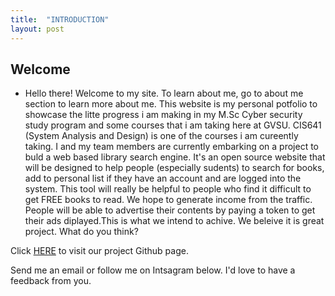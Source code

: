 ```yaml
---
title:  "INTRODUCTION"
layout: post
---
```

## Welcome
- Hello there! Welcome to my site.
To learn about me, go to about me section to learn more about me.
This website is my personal potfolio to showcase the litte progress i am making in my M.Sc Cyber security study program and some courses that i am taking here at GVSU. 
CIS641 (System Analysis and Design) is one of the courses i am cureently taking.
I and my team members are currently embarking on a project to buld a web based library search engine. It's an open source website that will be designed to help people (especially sudents) to search for books, add to personal list if they have an account and are logged into the system. This tool will really be helpful to people who find it difficult to get FREE books to read. We hope to generate income from the traffic. People will be able to advertise their contents by paying a token to get their ads diplayed.This is what we intend to achive. We beleive it is great project. What do you think?

Click [HERE](https://tinyzhen.github.io/CIS641-Project-Team-Algorithm/) to visit our project Github page.

Send me an email or follow me on Intsagram below. I'd love to have a feedback from you.
